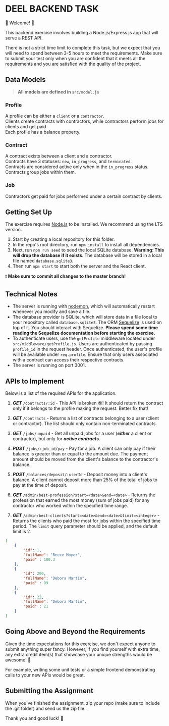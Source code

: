 # DEEL BACKEND TASK

💫 Welcome! 🎉

This backend exercise involves building a Node.js/Express.js app that will serve a REST API.

There is not a strict time limit to complete this task, but we expect that you will need to spend between 3-5 hours to meet the requirements. Make sure to submit your test only when you are confident that it meets all the requirements and you are satisfied with the quality of the project.

## Data Models

> **All models are defined in `src/model.js`**

### Profile

A profile can be either a `client` or a `contractor`.  
Clients create contracts with contractors, while contractors perform jobs for clients and get paid.  
Each profile has a balance property.

### Contract

A contract exists between a client and a contractor.  
Contracts have 3 statuses: `new`, `in_progress`, and `terminated`.  
Contracts are considered active only when in the `in_progress` status.  
Contracts group jobs within them.

### Job

Contractors get paid for jobs performed under a certain contract by clients.

## Getting Set Up

The exercise requires [Node.js](https://nodejs.org/en/) to be installed. We recommend using the LTS version.

1. Start by creating a local repository for this folder.
2. In the repo's root directory, run `npm install` to install all dependencies.
3. Next, run `npm run seed` to seed the local SQLite database. **Warning: This will drop the database if it exists**. The database will be stored in a local file named `database.sqlite3`.
4. Then run `npm start` to start both the server and the React client.

❗️ **Make sure to commit all changes to the master branch!**

## Technical Notes

- The server is running with [nodemon](https://nodemon.io/), which will automatically restart whenever you modify and save a file.
- The database provider is SQLite, which will store data in a file local to your repository called `database.sqlite3`. The ORM [Sequelize](http://docs.sequelizejs.com/) is used on top of it. You should interact with Sequelize. **Please spend some time reading the Sequelize documentation before starting the exercise.**
- To authenticate users, use the `getProfile` middleware located under `src/middleware/getProfile.js`. Users are authenticated by passing `profile_id` in the request header. Once authenticated, the user's profile will be available under `req.profile`. Ensure that only users associated with a contract can access their respective contracts.
- The server is running on port 3001.

## APIs to Implement

Below is a list of the required APIs for the application.

1. **_GET_** `/contracts/:id` - This API is broken 😵! It should return the contract only if it belongs to the profile making the request. Better fix that!

2. **_GET_** `/contracts` - Returns a list of contracts belonging to a user (client or contractor). The list should only contain non-terminated contracts.

3. **_GET_** `/jobs/unpaid` - Get all unpaid jobs for a user (**_either_** a client or contractor), but only for **_active contracts_**.

4. **_POST_** `/jobs/:job_id/pay` - Pay for a job. A client can only pay if their balance is greater than or equal to the amount due. The payment amount should be moved from the client's balance to the contractor's balance.

5. **_POST_** `/balances/deposit/:userId` - Deposit money into a client's balance. A client cannot deposit more than 25% of the total of jobs to pay at the time of deposit.

6. **_GET_** `/admin/best-profession?start=<date>&end=<date>` - Returns the profession that earned the most money (sum of jobs paid) for any contractor who worked within the specified time range.

7. **_GET_** `/admin/best-clients?start=<date>&end=<date>&limit=<integer>` - Returns the clients who paid the most for jobs within the specified time period. The `limit` query parameter should be applied, and the default limit is 2.

```json
[
    {
        "id": 1,
        "fullName": "Reece Moyer",
        "paid" : 100.3
    },
    {
        "id": 200,
        "fullName": "Debora Martin",
        "paid" : 99
    },
    {
        "id": 22,
        "fullName": "Debora Martin",
        "paid" : 21
    }
]
```

## Going Above and Beyond the Requirements

Given the time expectations for this exercise, we don't expect anyone to submit anything super fancy. However, if you find yourself with extra time, any extra credit item(s) that showcase your unique strengths would be awesome! 🙌

For example, writing some unit tests or a simple frontend demonstrating calls to your new APIs would be great.

## Submitting the Assignment

When you've finished the assignment, zip your repo (make sure to include the .git folder) and send us the zip file.

Thank you and good luck! 🙏
